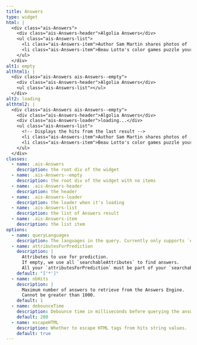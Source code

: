 ```yaml
---
title: Answers
type: widget
html: |
  <div class="ais-Answers">
    <div class="ais-Answers-header">Algolia Answers</div>
    <ul class="ais-Answers-list">
      <li class="ais-Answers-item">Author Sam Martin shares photos of ...</li>
      <li class="ais-Answers-item">Beau Lotto's color games puzzle your vision, but they also spotlight what you can't normally see...</li>
    </ul>
  </div>
alt1: empty
althtml1: |
  <div class="ais-Answers ais-Answers--empty">
    <div class="ais-Answers-header">Algolia Answers</div>
    <ul class="ais-Answers-list"></ul>
  </div>
alt2: loading
althtml2: |
  <div class="ais-Answers ais-Answers--empty">
    <div class="ais-Answers-header">Algolia Answers</div>
    <div class="ais-Answers-loader">loading...</div>
    <ul class="ais-Answers-list">
      <!-- Displays the hits from the last result -->
      <li class="ais-Answers-item">Author Sam Martin shares photos of ...</li>
      <li class="ais-Answers-item">Beau Lotto's color games puzzle your vision, but they also spotlight what you can't normally see...</li>
    </ul>
  </div>
classes:
  - name: .ais-Answers
    description: the root div of the widget
  - name: .ais-Answers--empty
    description: the root div of the widget with no items
  - name: .ais-Answers-header
    description: the header
  - name: .ais-Answers-loader
    description: the loader when it's loading
  - name: .ais-Answers-list
    description: the list of Answers result
  - name: .ais-Answers-item
    description: the list item
options:
  - name: queryLanguages
    description: The languages in the query. Currently only supports `en`.
  - name: attributesForPrediction
    description: |
      Attributes to use for prediction.
      If empty, we use all `searchableAttributes` to find answers.
      All your `attributesForPrediction` must be part of your `searchableAttributes`.
    default: "['*']"
  - name: nbHits
    description: |
      Maximum number of answers to retrieve from the Answers Engine.
      Cannot be greater than 1000.
    default: 1
  - name: debounceTime
    description: Debounce time in milliseconds before querying the answers API
    default: 200
  - name: escapeHTML
    description: Whether to escape HTML tags from hits string values.
    default: true
---
```

